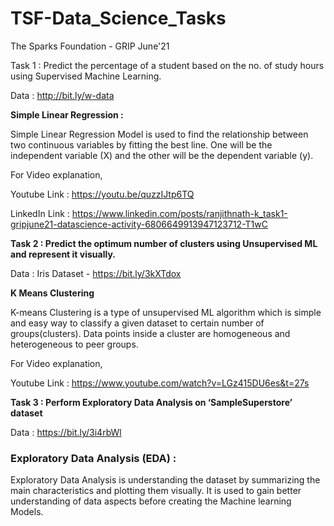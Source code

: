 # TSF-Data_Science_Tasks

The Sparks Foundation - GRIP June'21

Task 1 : Predict the percentage of a student based on the no. of study hours using Supervised Machine Learning.

Data : http://bit.ly/w-data

**Simple Linear Regression :**

Simple Linear Regression Model is used to find the relationship between two continuous variables by fitting the best line. 
One will be the independent variable (X) and the other will be the dependent variable (y).

For Video explanation,

Youtube Link : https://youtu.be/quzzIJtp6TQ

LinkedIn Link : https://www.linkedin.com/posts/ranjithnath-k_task1-gripjune21-datascience-activity-6806649913947123712-T1wC

**Task 2 : Predict the optimum number of clusters using Unsupervised ML and represent it visually.**

Data : Iris Dataset - https://bit.ly/3kXTdox

**K Means Clustering**

K-means Clustering is a type of unsupervised ML algorithm which is simple and easy way to classify a given dataset to certain number of groups(clusters). Data points inside a cluster are homogeneous and heterogeneous to peer groups.

For Video explanation,

Youtube Link : https://www.youtube.com/watch?v=LGz415DU6es&t=27s

**Task 3 : Perform Exploratory Data Analysis on ‘SampleSuperstore’ dataset**

Data : https://bit.ly/3i4rbWl

### Exploratory Data Analysis (EDA) : 

Exploratory Data Analysis is understanding the dataset by summarizing the main characteristics and plotting them visually. It is used to gain better understanding of data aspects before creating the Machine learning Models.
